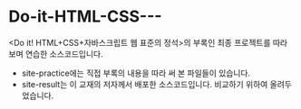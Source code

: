 # Do-it-HTML-CSS---
&lt;Do it! HTML+CSS+자바스크립트 웹 표준의 정석>의 부록인 최종 프로젝트를 따라보며 연습한 소스코드입니다.

- site-practice에는 직접 부록의 내용을 따라 써 본 파일들이 있습니다.
- site-result는 이 교재의 저자께서 배포한 소스코드입니다. 비교하기 위하여 올려두었습니다.

